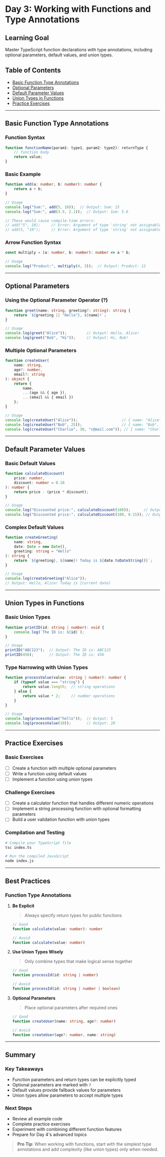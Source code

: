# Day 3: Working with Functions and Type Annotations

## Learning Goal
Master TypeScript function declarations with type annotations, including optional parameters, default values, and union types.

## Table of Contents
- [Basic Function Type Annotations](#basic-function-type-annotations)
- [Optional Parameters](#optional-parameters)
- [Default Parameter Values](#default-parameter-values)
- [Union Types in Functions](#union-types-in-functions)
- [Practice Exercises](#practice-exercises)

---

## Basic Function Type Annotations

### Function Syntax
```typescript
function functionName(param1: type1, param2: type2): returnType {
    // function body
    return value;
}
```

### Basic Example
```typescript
function add(a: number, b: number): number {
    return a + b;
}

// Usage
console.log("Sum:", add(5, 10));  // Output: Sum: 15
console.log("Sum:", add(3.5, 2.1));  // Output: Sum: 5.6

// These would cause compile-time errors:
// add("5", 10);     // Error: Argument of type 'string' not assignable to parameter of type 'number'
// add(5, "10");     // Error: Argument of type 'string' not assignable to parameter of type 'number'
```

### Arrow Function Syntax
```typescript
const multiply = (a: number, b: number): number => a * b;

// Usage
console.log("Product:", multiply(4, 3));  // Output: Product: 12
```

---

## Optional Parameters

### Using the Optional Parameter Operator (?)
```typescript
function greet(name: string, greeting?: string): string {
    return `${greeting || "Hello"}, ${name}!`;
}

// Usage
console.log(greet("Alice"));         // Output: Hello, Alice!
console.log(greet("Bob", "Hi"));     // Output: Hi, Bob!
```

### Multiple Optional Parameters
```typescript
function createUser(
    name: string,
    age?: number,
    email?: string
): object {
    return {
        name,
        ...(age && { age }),
        ...(email && { email })
    };
}

// Usage
console.log(createUser("Alice"));                    // { name: "Alice" }
console.log(createUser("Bob", 25));                  // { name: "Bob", age: 25 }
console.log(createUser("Charlie", 30, "c@mail.com")); // { name: "Charlie", age: 30, email: "c@mail.com" }
```

---

## Default Parameter Values

### Basic Default Values
```typescript
function calculateDiscount(
    price: number,
    discount: number = 0.10
): number {
    return price - (price * discount);
}

// Usage
console.log("Discounted price:", calculateDiscount(100));      // Output: 90
console.log("Discounted price:", calculateDiscount(100, 0.15)); // Output: 85
```

### Complex Default Values
```typescript
function createGreeting(
    name: string,
    date: Date = new Date(),
    greeting: string = "Hello"
): string {
    return `${greeting}, ${name}! Today is ${date.toDateString()}`;
}

// Usage
console.log(createGreeting("Alice"));
// Output: Hello, Alice! Today is [current date]
```

---

## Union Types in Functions

### Basic Union Types
```typescript
function printID(id: string | number): void {
    console.log(`The ID is: ${id}`);
}

// Usage
printID("ABC123");  // Output: The ID is: ABC123
printID(456);       // Output: The ID is: 456
```

### Type Narrowing with Union Types
```typescript
function processValue(value: string | number): number {
    if (typeof value === "string") {
        return value.length;  // string operations
    } else {
        return value * 2;     // number operations
    }
}

// Usage
console.log(processValue("hello"));  // Output: 5
console.log(processValue(10));       // Output: 20
```

---

## Practice Exercises

### Basic Exercises
- [ ] Create a function with multiple optional parameters
- [ ] Write a function using default values
- [ ] Implement a function using union types

### Challenge Exercises
- [ ] Create a calculator function that handles different numeric operations
- [ ] Implement a string processing function with optional formatting parameters
- [ ] Build a user validation function with union types

### Compilation and Testing
```bash
# Compile your TypeScript file
tsc index.ts

# Run the compiled JavaScript
node index.js
```

---

## Best Practices

### Function Type Annotations
1. **Be Explicit**
   > Always specify return types for public functions
   ```typescript
   // Good
   function calculate(value: number): number
   
   // Avoid
   function calculate(value: number)
   ```

2. **Use Union Types Wisely**
   > Only combine types that make logical sense together
   ```typescript
   // Good
   function processId(id: string | number)
   
   // Avoid
   function processId(id: string | number | boolean)
   ```

3. **Optional Parameters**
   > Place optional parameters after required ones
   ```typescript
   // Good
   function createUser(name: string, age?: number)
   
   // Avoid
   function createUser(age?: number, name: string)
   ```

---

## Summary

### Key Takeaways
- Function parameters and return types can be explicitly typed
- Optional parameters are marked with `?`
- Default values provide fallback values for parameters
- Union types allow parameters to accept multiple types

### Next Steps
- Review all example code
- Complete practice exercises
- Experiment with combining different function features
- Prepare for Day 4's advanced topics

> **Pro Tip**: When working with functions, start with the simplest type annotations and add complexity (like union types) only when needed.